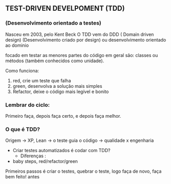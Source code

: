 ## TEST-DRIVEN DEVELPOMENT (TDD)
### (Desenvolvimento orientado a testes)

Nasceu em 2003, pelo Kent Beck
O TDD vem do DDD ( Domain driven design)
(Desenvolvimento criado por design)
ou desenvolvimento orientado ao dominio

focado em testar as menores partes do código
em geral são: classes ou métodos (também conhecidos como
unidade).

Como funciona: 
1. red, crie um teste que falha
2. green, desenvolva a solução mais simples
3. Refactor, deixe o código mais legível e bonito

### Lembrar do ciclo: 
Primeiro faça, depois faça certo, 
e depois faça melhor.

### O que é TDD?
 Origem -> XP, Lean -> o teste guia o código -> qualidade x engenharia 
 

- Criar testes automatizados é codar com TDD?
  - Diferenças :
 - baby steps, red/refactor/green

Primeiros passos é criar o testes,
quebrar o teste, logo faça de novo, faça bem feito!
antes 


